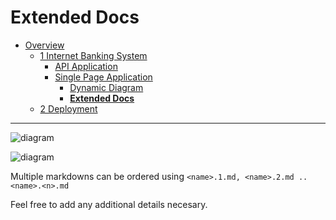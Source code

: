 # Extended Docs

* [Overview](docs/README.md)
  * [1 Internet Banking System](docs/1%20Internet%20Banking%20System/README.md)
    * [API Application](docs/1%20Internet%20Banking%20System/API%20Application/README.md)
    * [Single Page Application](docs/1%20Internet%20Banking%20System/Single%20Page%20Application/README.md)
      * [Dynamic Diagram](docs/1%20Internet%20Banking%20System/Single%20Page%20Application/Dynamic%20Diagram/README.md)
      * [**Extended Docs**](docs/1%20Internet%20Banking%20System/Single%20Page%20Application/Extended%20Docs/README.md)
  * [2 Deployment](docs/2%20Deployment/README.md)

---

![diagram](https://www.plantuml.com/plantuml/png/0/TOvDQm8n48RF3UG_lE2X9vTMUkn1j3qAXVw2SNUw19F9aic2elvtpLhxiRQvJ9ZtuvcvPagv3zwQUxnttcKuoH5FwAXbjQOCpBOpQtJZfAD4OP1Mb5edU7mO2w_Rp4d8BwEF2MsYtTYnYAdXTD7NdkgDDTRKdbIn8ELb-PMLK63jg6O8vwhfGzXXyZ8yxAsvgxxSU3vCftZZf57EmeevEsaHVovl0lYq5TJnblSHOw7W6rvTkZ24hxt0VsVyplvrqq0TfKkYbrwvgQwsESkvmvy0)

![diagram](https://www.plantuml.com/plantuml/png/0/ROz12iCW44NtWdUO2-G28OIeEK6XT2qw2schgKu2lNqTxQA1hXpyR_x_inIocVRdGugj3i65pKQ2Qy4iXHJymZ236c5DjvJlKbX7uR24e1XGhEeHfWbSnlfzmTUEXM2UVr3Dg6RK_34oKXWOkWzBQueeXQykERrPRRkznTVUj2pFr3cazU7MdDDjpeKNZBwU-m40)

Multiple markdowns can be ordered using `<name>.1.md, <name>.2.md .. <name>.<n>.md`

Feel free to add any additional details necesary.